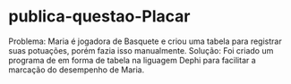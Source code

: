 # publica-questao-Placar
Problema:
Maria é jogadora de Basquete e criou uma tabela para registrar suas potuações, porém fazia isso manualmente.
Solução:
Foi criado um programa de em forma de tabela na liguagem Dephi para facilitar a marcação do desempenho de Maria.
